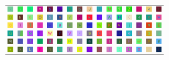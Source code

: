 <table>
<tr>
<td><img src="2E.gif"></td>
<td><img src="3B.gif"></td>
<td><img src="7C.gif"></td>
<td><img src="76.gif"></td>
<td><img src="26.gif"></td>
<td><img src="gr2.gif"></td>
<td><img src="35.gif"></td>
<td><img src="62.gif"></td>
<td><img src="4A.gif"></td>
<td><img src="5B.gif"></td>
<td><img src="4D.gif"></td>
<td><img src="3F.gif"></td>
<td><img src="5A.gif"></td>
<td><img src="32.gif"></td>
<td><img src="3C.gif"></td>
<td><img src="72.gif"></td>
</tr>
<tr>
<td><img src="51.gif"></td>
<td><img src="68.gif"></td>
<td><img src="36.gif"></td>
<td><img src="4F.gif"></td>
<td><img src="24.gif"></td>
<td><img src="6F.gif"></td>
<td><img src="2F.gif"></td>
<td><img src="2C.gif"></td>
<td><img src="6B.gif"></td>
<td><img src="2D.gif"></td>
<td><img src="41.gif"></td>
<td><img src="48.gif"></td>
<td><img src="28.gif"></td>
<td><img src="34.gif"></td>
<td><img src="63.gif"></td>
<td><img src="77.gif"></td>
</tr>
<tr>
<td><img src="30.gif"></td>
<td><img src="29.gif"></td>
<td><img src="54.gif"></td>
<td><img src="60.gif"></td>
<td><img src="5F.gif"></td>
<td><img src="67.gif"></td>
<td><img src="2A.gif"></td>
<td><img src="3E.gif"></td>
<td><img src="6D.gif"></td>
<td><img src="25.gif"></td>
<td><img src="4B.gif"></td>
<td><img src="75.gif"></td>
<td><img src="6A.gif"></td>
<td><img src="3D.gif"></td>
<td><img src="6E.gif"></td>
<td><img src="45.gif"></td>
</tr>
<tr>
<td><img src="47.gif"></td>
<td><img src="gr3.gif"></td>
<td><img src="4E.gif"></td>
<td><img src="gr1.gif"></td>
<td><img src="57.gif"></td>
<td><img src="79.gif"></td>
<td><img src="56.gif"></td>
<td><img src="22.gif"></td>
<td><img src="39.gif"></td>
<td><img src="43.gif"></td>
<td><img src="73.gif"></td>
<td><img src="27.gif"></td>
<td><img src="65.gif"></td>
<td><img src="44.gif"></td>
<td><img src="33.gif"></td>
<td><img src="64.gif"></td>
</tr>
<tr>
<td><img src="71.gif"></td>
<td><img src="7E.gif"></td>
<td><img src="21.gif"></td>
<td><img src="49.gif"></td>
<td><img src="42.gif"></td>
<td><img src="37.gif"></td>
<td><img src="52.gif"></td>
<td><img src="53.gif"></td>
<td><img src="61.gif"></td>
<td><img src="66.gif"></td>
<td><img src="6C.gif"></td>
<td><img src="69.gif"></td>
<td><img src="50.gif"></td>
<td><img src="40.gif"></td>
<td><img src="70.gif"></td>
<td><img src="23.gif"></td>
</tr>
<tr>
<td><img src="2B.gif"></td>
<td><img src="78.gif"></td>
<td><img src="4C.gif"></td>
<td><img src="46.gif"></td>
<td><img src="31.gif"></td>
<td><img src="7A.gif"></td>
<td><img src="74.gif"></td>
<td><img src="38.gif"></td>
<td><img src="59.gif"></td>
<td><img src="7D.gif"></td>
<td><img src="5D.gif"></td>
<td><img src="3A.gif"></td>
<td><img src="55.gif"></td>
<td><img src="58.gif"></td>
<td><img src="5E.gif"></td>
<td><img src="7B.gif"></td>
</tr>
</table>

